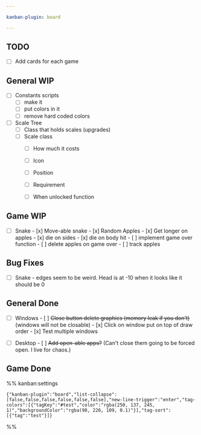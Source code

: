 ```yaml
---

kanban-plugin: board

---
```


## TODO

- [ ] Add cards for each game


## General WIP

- [ ] Constants scripts
	- [ ] make it
	- [ ] put colors in it
	- [ ] remove hard coded colors
- [ ] Scale Tree
	- [ ] Class that holds scales (upgrades)
	- [ ] Scale class
	    - [ ] How much it costs
	    - [ ] Icon
	    - [ ] Position
	    - [ ] Requirement
	    - [ ] When unlocked function


## Game WIP

- [ ] Snake
	  - [x] Move-able snake
	  - [x] Random Apples
	  - [x] Get longer on apples
	  - [x] die on sides
	  - [x] die on body hit
	  - [ ] implement game over function
	  - [ ] delete apples on game over
	  - [ ] track apples


## Bug Fixes

- [ ] Snake - edges seem to be weird. Head is at -10 when it looks like it should be 0


## General Done

- [ ] Windows
	  - [ ] ~~Close button delete graphics (memory leak if you don't)~~ (windows will not  be closable)
	  - [x] Click on window put on top of draw order
	  - [x] Test multiple windows
- [ ] Desktop
	  - [ ] ~~Add open-able apps?~~ (Can't close them going to be forced open. I live for chaos.)


## Game Done





%% kanban:settings
```
{"kanban-plugin":"board","list-collapse":[false,false,false,false,false,false],"new-line-trigger":"enter","tag-colors":[{"tagKey":"#test","color":"rgba(250, 137, 245, 1)","backgroundColor":"rgba(98, 226, 109, 0.1)"}],"tag-sort":[{"tag":"test"}]}
```
%%